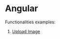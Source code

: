 # Angular

Functionalities examples:

1. [Upload Image](https://github.com/dobbinx3/examples/tree/master/angular/upload-image)